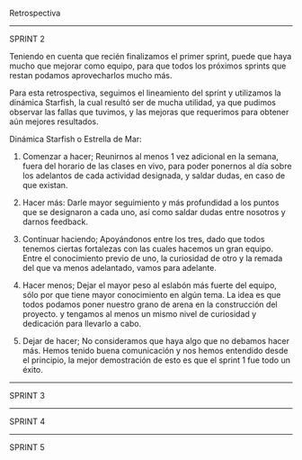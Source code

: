 Retrospectiva

------
SPRINT 2

Teniendo en cuenta que recién finalizamos el primer sprint, puede que haya mucho que mejorar como equipo, para que todos los próximos sprints que restan podamos aprovecharlos mucho más. 

Para esta retrospectiva, seguimos el lineamiento del sprint y utilizamos la dinámica Starfish, la cual resultó ser de mucha utilidad, ya que pudimos observar las fallas que tuvimos, y las mejoras que requerimos para obtener aún mejores resultados. 

Dinámica Starfish o Estrella de Mar:

1. Comenzar a hacer; Reunirnos al menos 1 vez adicional en la semana, fuera del horario de las clases en vivo, para poder ponernos al día sobre los adelantos de cada actividad designada, y saldar dudas, en caso de que existan. 

2. Hacer más: Darle mayor seguimiento y más profundidad a los puntos que se designaron a cada uno, así como saldar dudas entre nosotros y darnos feedback.

3. Continuar haciendo; Apoyándonos entre los tres, dado que todos tenemos ciertas fortalezas con las cuales hacemos un gran equipo. Entre el conocimiento previo de uno, la curiosidad de otro y la remada del que va menos adelantado, vamos para adelante.

4. Hacer menos; Dejar el mayor peso al eslabón más fuerte del equipo, sólo por que tiene mayor conocimiento en algún tema. La idea es que todos podamos poner nuestro grano de arena en la construcción del proyecto. y tengamos al menos un mismo nivel de curiosidad y dedicación para llevarlo a cabo.

5. Dejar de hacer; No consideramos que haya algo que no debamos hacer más. Hemos tenido buena comunicación y nos hemos entendido desde el principio, la mejor demostración de esto es que el sprint 1 fue todo un éxito. 


------
SPRINT 3



------
SPRINT 4



------
SPRINT 5